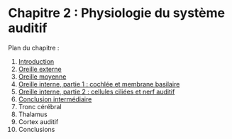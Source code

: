 # Chapitre 2 : Physiologie du système auditif

Plan du chapitre :
1. [Introduction](Introduction)
2. [Oreille externe](Oreille_externe)
3. [Oreille moyenne](Oreille_moyenne)
4. [Oreille interne, partie 1 : cochlée et membrane basilaire](Oreille_interne_1)
5. [Oreille interne, partie 2 : cellules ciliées et nerf auditif](Oreille_interne_2)
6. [Conclusion intermédiaire](Interim_conclusion)
7. Tronc cérébral
8. Thalamus
9. Cortex auditif
10. Conclusions

